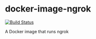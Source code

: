 # docker-image-ngrok

[![Build Status](https://travis-ci.org/chesszebra/docker-image-ngrok.svg?branch=master)](https://travis-ci.org/chesszebra/docker-image-ngrok)

A Docker image that runs ngrok
